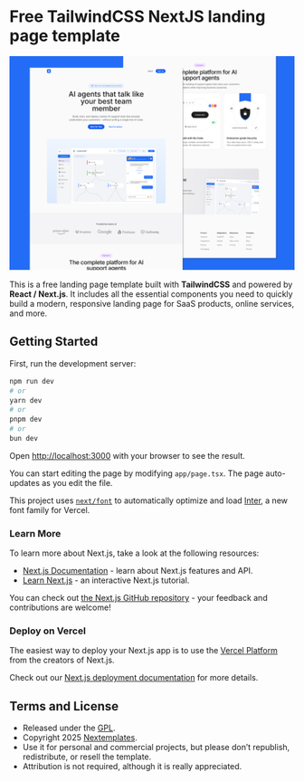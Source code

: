# Free TailwindCSS NextJS landing page template

![Simple TailwindCSS template preview](public/preview.jpg)

This is a free landing page template built with **TailwindCSS** and powered by **React / Next.js**. It includes all the essential components you need to quickly build a modern, responsive landing page for SaaS products, online services, and more.

## Getting Started

First, run the development server:

```bash
npm run dev
# or
yarn dev
# or
pnpm dev
# or
bun dev
```

Open [http://localhost:3000](http://localhost:3000) with your browser to see the result.

You can start editing the page by modifying `app/page.tsx`. The page auto-updates as you edit the file.

This project uses [`next/font`](https://nextjs.org/docs/app/building-your-application/optimizing/fonts) to automatically optimize and load [Inter](https://vercel.com/font), a new font family for Vercel.

### Learn More

To learn more about Next.js, take a look at the following resources:

- [Next.js Documentation](https://nextjs.org/docs) - learn about Next.js features and API.
- [Learn Next.js](https://nextjs.org/learn) - an interactive Next.js tutorial.

You can check out [the Next.js GitHub repository](https://github.com/vercel/next.js) - your feedback and contributions are welcome!

### Deploy on Vercel

The easiest way to deploy your Next.js app is to use the [Vercel Platform](https://vercel.com/new?utm_medium=default-template&filter=next.js&utm_source=create-next-app&utm_campaign=create-next-app-readme) from the creators of Next.js.

Check out our [Next.js deployment documentation](https://nextjs.org/docs/app/building-your-application/deploying) for more details.

## Terms and License

- Released under the [GPL](https://www.gnu.org/licenses/gpl-3.0.html).
- Copyright 2025 [Nextemplates](https://nextemplates.com/).
- Use it for personal and commercial projects, but please don’t republish, redistribute, or resell the template.
- Attribution is not required, although it is really appreciated.
